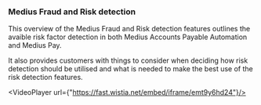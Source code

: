 ### Medius Fraud and Risk detection

This overview of the Medius Fraud and Risk detection features outlines the avaible risk factor detection in both Medius Accounts Payable Automation and Medius Pay. 

It also provides customers with things to consider when deciding how risk detection should be utilised and what is needed to make the best use of the risk detection features. 

<VideoPlayer url={"https://fast.wistia.net/embed/iframe/emt9y6hd24"}/>

